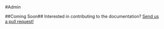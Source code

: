 #Admin

##Coming Soon##
Interested in contributing to the documentation? [Send us a pull request!](https://github.com/portonefive/larapress-docs)